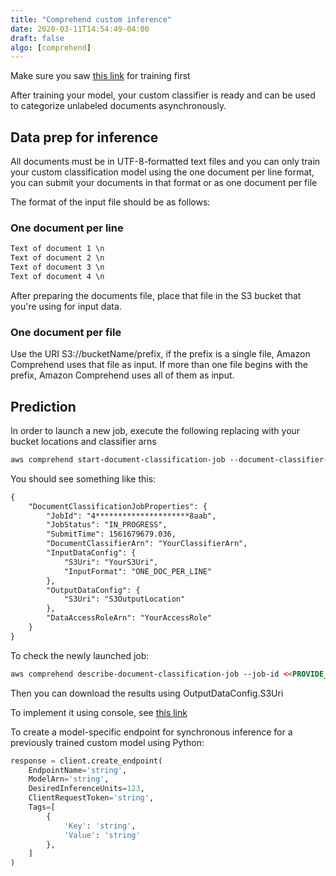 ```yaml
---
title: "Comprehend custom inference"
date: 2020-03-11T14:54:49-04:00
draft: false
algo: [comprehend]
---
```


Make sure you saw [this link](../../training/comprehend) for training first

After training your model, your custom classifier is ready and can be used to categorize unlabeled documents asynchronously. 

## Data prep for inference

All documents must be in UTF-8-formatted text files and you can only train your custom classification model using the one document per line format, you can submit your documents in that format or as one document per file

The format of the input file should be as follows:

### One document per line

```html
Text of document 1 \n
Text of document 2 \n
Text of document 3 \n
Text of document 4 \n
```

After preparing the documents file, place that file in the S3 bucket that you're using for input data.

### One document per file

Use the URI S3://bucketName/prefix, if the prefix is a single file, Amazon Comprehend uses that file as input. If more than one file begins with the prefix, Amazon Comprehend uses all of them as input. 

## Prediction

In order to launch a new job, execute the following replacing with your bucket locations and classifier arns

```html
aws comprehend start-document-classification-job --document-classifier-arn <<your-comprehendclassifier-arn>> --input-data-config S3Uri=<<YOUR_S3_INPUTBUCKET>>,InputFormat=ONE_DOC_PER_LINE --output-data-config S3Uri=<<YOUR_S3_OUTPUTBUCKET>> --data-access-role-arn <<YOUR_IAM_ROLE_ARN>>
```

You should see something like this:

```html
{
    "DocumentClassificationJobProperties": {
        "JobId": "4*********************8aab",
        "JobStatus": "IN_PROGRESS",
        "SubmitTime": 1561679679.036,
        "DocumentClassifierArn": "YourClassifierArn",
        "InputDataConfig": {
            "S3Uri": "YourS3Uri",
            "InputFormat": "ONE_DOC_PER_LINE"
        },
        "OutputDataConfig": {
            "S3Uri": "S3OutputLocation"
        },
        "DataAccessRoleArn": "YourAccessRole"
    }
}
```

To check the newly launched job:

```html
aws comprehend describe-document-classification-job --job-id <<PROVIDE_YOUR_JOB_ID>>
```

Then you can download the results using OutputDataConfig.S3Uri 

To implement it using console, see [this link](https://docs.aws.amazon.com/comprehend/latest/dg/how-class-run.html)

To create a model-specific endpoint for synchronous inference for a previously trained custom model using Python:

```python
response = client.create_endpoint(
    EndpointName='string',
    ModelArn='string',
    DesiredInferenceUnits=123,
    ClientRequestToken='string',
    Tags=[
        {
            'Key': 'string',
            'Value': 'string'
        },
    ]
)
```
